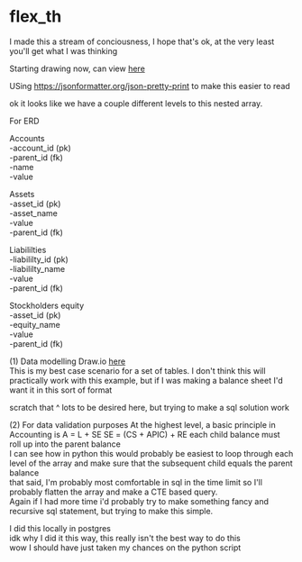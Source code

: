 # flex_th

I made this a stream of conciousness, I hope that's ok, at the very least you'll get what I was thinking

Starting drawing now, can view [here](https://drive.google.com/file/d/1DusMcjZVPdLlWUfS_-naJ_prlJT8BPip/view?usp=sharing)

USing https://jsonformatter.org/json-pretty-print to make this easier to read

ok it looks like we have a couple different levels to this nested array.

For ERD

Accounts  
-account_id (pk)  
-parent_id (fk)  
-name  
-value  


Assets  
-asset_id (pk)  
-asset_name  
-value  
-parent_id (fk)  

Liabililties  
-liabililty_id (pk)  
-liabililty_name  
-value  
-parent_id (fk)  

Stockholders equity  
-asset_id (pk)  
-equity_name  
-value  
-parent_id (fk)  


(1) Data modelling
Draw.io [here](https://drive.google.com/file/d/1DusMcjZVPdLlWUfS_-naJ_prlJT8BPip/view?usp=sharing)  
This is my best case scenario for a set of tables. I don't think this will practically work with this example, but if I was making a balance sheet I'd want it in this sort of format

scratch that ^ lots to be desired here, but trying to make a sql solution work

(2) For data validation purposes
At the highest level, a basic principle in Accounting is 
A = L + SE 
SE = (CS + APIC) + RE
each child balance must roll up into the parent balance  
I can see how in python this would probably be easiest to loop through each level of the array and make sure that the subsequent child equals the parent balance  
that said, I'm probably most comfortable in sql in the time limit so I'll probably flatten the array and make a CTE based query.  
Again if I had more time i'd probably try to make something fancy and recursive sql statement, but trying to make this simple.   

I did this locally in postgres  
idk why I did it this way, this really isn't the best way to do this  
wow I should have just taken my chances on the python script  

